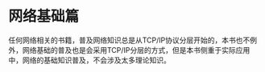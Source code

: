 # 网络基础篇

任何网络相关的书籍，普及网络知识总是从TCP/IP协议分层开始的，本书也不例外，网络基础的普及也是会采用TCP/IP分层的方式，但是本书侧重于实际应用中，网络的基础知识普及，不会涉及太多理论知识。



